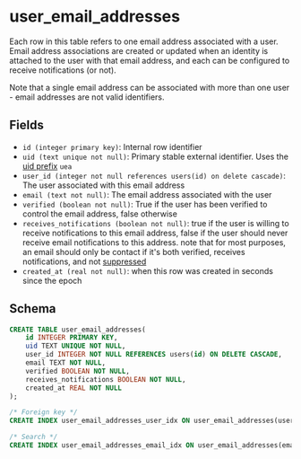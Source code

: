 # user_email_addresses

Each row in this table refers to one email address associated with a user. Email
address associations are created or updated when an identity is attached to the
user with that email address, and each can be configured to receive notifications
(or not).

Note that a single email address can be associated with more than one user -
email addresses are not valid identifiers.

## Fields

- `id (integer primary key)`: Internal row identifier
- `uid (text unique not null)`: Primary stable external identifier. Uses the
  [uid prefix](../uid_prefixes.md) `uea`
- `user_id (integer not null references users(id) on delete cascade)`: The
  user associated with this email address
- `email (text not null)`: The email address associated with the user
- `verified (boolean not null)`: True if the user has been verified to
  control the email address, false otherwise
- `receives_notifications (boolean not null)`: true if the user is willing
  to receive notifications to this email address, false if the user should
  never receive email notifications to this address. note that for most purposes,
  an email should only be contact if it's both verified, receives notifications,
  and not [suppressed](./suppressed_emails.md)
- `created_at (real not null)`: when this row was created in seconds since
  the epoch

## Schema

```sql
CREATE TABLE user_email_addresses(
    id INTEGER PRIMARY KEY,
    uid TEXT UNIQUE NOT NULL,
    user_id INTEGER NOT NULL REFERENCES users(id) ON DELETE CASCADE,
    email TEXT NOT NULL,
    verified BOOLEAN NOT NULL,
    receives_notifications BOOLEAN NOT NULL,
    created_at REAL NOT NULL
);

/* Foreign key */
CREATE INDEX user_email_addresses_user_idx ON user_email_addresses(user_id);

/* Search */
CREATE INDEX user_email_addresses_email_idx ON user_email_addresses(email COLLATE NOCASE);
```
